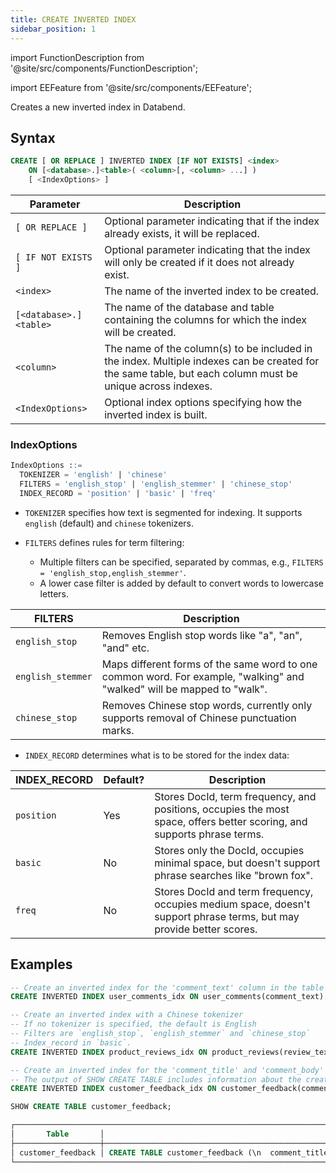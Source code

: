 ```yaml
---
title: CREATE INVERTED INDEX
sidebar_position: 1
---
```


import FunctionDescription from '@site/src/components/FunctionDescription';

<FunctionDescription description="Introduced or updated: v1.2.405"/>

import EEFeature from '@site/src/components/EEFeature';

<EEFeature featureName='INVERTED INDEX'/>

Creates a new inverted index in Databend.

## Syntax

```sql
CREATE [ OR REPLACE ] INVERTED INDEX [IF NOT EXISTS] <index>
    ON [<database>.]<table>( <column>[, <column> ...] )
    [ <IndexOptions> ]
```

| Parameter              | Description                                                                                                                                               |
|------------------------|-----------------------------------------------------------------------------------------------------------------------------------------------------------|
| `[ OR REPLACE ]`       | Optional parameter indicating that if the index already exists, it will be replaced.                                                                      |
| `[ IF NOT EXISTS ]`    | Optional parameter indicating that the index will only be created if it does not already exist.                                                           |
| `<index>`              | The name of the inverted index to be created.                                                                                                             |
| `[<database>.]<table>` | The name of the database and table containing the columns for which the index will be created.                                                            |
| `<column>`             | The name of the column(s) to be included in the index. Multiple indexes can be created for the same table, but each column must be unique across indexes. |
| `<IndexOptions>`       | Optional index options specifying how the inverted index is built.                                                                                            |

### IndexOptions

```sql
IndexOptions ::=
  TOKENIZER = 'english' | 'chinese'
  FILTERS = 'english_stop' | 'english_stemmer' | 'chinese_stop'
  INDEX_RECORD = 'position' | 'basic' | 'freq' 
```

- `TOKENIZER` specifies how text is segmented for indexing. It supports `english` (default) and `chinese` tokenizers.

- `FILTERS` defines rules for term filtering:

  - Multiple filters can be specified, separated by commas, e.g., `FILTERS = 'english_stop,english_stemmer'`. 
  - A lower case filter is added by default to convert words to lowercase letters.

| FILTERS           | Description                                                                                                             |
|-------------------|-------------------------------------------------------------------------------------------------------------------------|
| `english_stop`    | Removes English stop words like "a", "an", "and" etc.                                                                   |
| `english_stemmer` | Maps different forms of the same word to one common word. For example, "walking" and "walked" will be mapped to "walk". |
| `chinese_stop`    | Removes Chinese stop words, currently only supports removal of Chinese punctuation marks.                               |

- `INDEX_RECORD` determines what is to be stored for the index data:

| INDEX_RECORD | Default? | Description                                                                                                             |
|--------------|----------|-------------------------------------------------------------------------------------------------------------------------|
| `position`   | Yes      | Stores DocId, term frequency, and positions, occupies the most space, offers better scoring, and supports phrase terms. |
| `basic`      | No       | Stores only the DocId, occupies minimal space, but doesn't support phrase searches like "brown fox".                    |
| `freq`       | No       | Stores DocId and term frequency, occupies medium space, doesn't support phrase terms, but may provide better scores.    |

## Examples

```sql
-- Create an inverted index for the 'comment_text' column in the table 'user_comments'
CREATE INVERTED INDEX user_comments_idx ON user_comments(comment_text);

-- Create an inverted index with a Chinese tokenizer
-- If no tokenizer is specified, the default is English
-- Filters are `english_stop`, `english_stemmer` and `chinese_stop`
-- Index_record in `basic`.
CREATE INVERTED INDEX product_reviews_idx ON product_reviews(review_text) TOKENIZER = 'chinese' FILTERS = 'english_stop,english_stemmer,chinese_stop' INDEX_RECORD='basic';

-- Create an inverted index for the 'comment_title' and 'comment_body' columns in the table 'user_comments'
-- The output of SHOW CREATE TABLE includes information about the created inverted index
CREATE INVERTED INDEX customer_feedback_idx ON customer_feedback(comment_title, comment_body);

SHOW CREATE TABLE customer_feedback;

┌─────────────────────────────────────────────────────────────────────────────────────────────────────────────────────────────────────────────────────────────────────────────────────────────────────────────┐
│       Table       │                                                                                       Create Table                                                                                      │
├───────────────────┼─────────────────────────────────────────────────────────────────────────────────────────────────────────────────────────────────────────────────────────────────────────────────────────┤
│ customer_feedback │ CREATE TABLE customer_feedback (\n  comment_title VARCHAR NULL,\n  comment_body VARCHAR NULL,\n  SYNC INVERTED INDEX customer_feedback_idx (comment_title, comment_body)\n) ENGINE=FUSE │
└─────────────────────────────────────────────────────────────────────────────────────────────────────────────────────────────────────────────────────────────────────────────────────────────────────────────┘
```